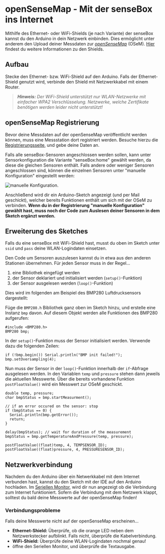 # openSenseMap - Mit der senseBox ins Internet

Mithilfe des Ethernet- oder WiFi-Shields (je nach Variante) der senseBox kannst du den Arduino in dein Netzwerk einbinden.
Dies ermöglicht unter anderem den Upload deiner Messdaten zur [*openSenseMap*](https://opensensemap.org/) (OSeM).
[Hier](shields.md) findest du weitere Informationen zu den Shields.

## Aufbau
Stecke den Ethernet- bzw. WiFi-Shield auf den Arduino.
Falls der Ethernet-Shield genutzt wird, verbinde den Shield mit Netzwerkkabel mit einem Router.

> ***Hinweis:*** *Der WiFi-Shield unterstützt nur WLAN-Netzwerke mit einfacher WPA2 Verschlüsselung. Netzwerke, welche Zertifikate benötigen werden leider nicht unterstützt!*

## openSenseMap Registrierung
Bevor deine Messdaten auf der openSenseMap veröffentlicht werden können, muss eine Messstation dort registriert werden.
Besuche hierzu die [Registrierungsseite](https://opensensemap.org/register), und gebe deine Daten an.

Falls alle senseBox-Sensoren angeschlossen werden sollen, kann unter Sensorkonfiguration die Variante "senseBox:home" gewählt werden, da diese die gleichen Sensoren enthält.
Falls andere oder weniger Sensoren angeschlossen sind, können die einzelnen Sensoren unter "manuelle Konfiguration" eingestellt werden:

![manuelle Konfiguration](https://raw.githubusercontent.com/senseBox/resources/master/images/osem_sensorconfig.png).

Anschließend wird dir ein Arduino-Sketch angezeigt (und per Mail geschickt), welcher bereits Funktionen enthält um sich mit der OSeM zu verbinden.
**Wenn du in der Registrierung "manuelle Konfiguration" gewählt hast, muss noch der Code zum Auslesen deiner Sensoren in dem Sketch ergänzt werden.**

## Erweiterung des Sketches
Falls du eine senseBox mit WiFi-Shield hast, musst du oben im Sketch unter `ssid` und `pass` deine WLAN-Logindaten einsetzen.

Den Code um Sensoren auszulesen kannst du in etwa aus den anderen Stationen übernehmen.
Für jeden Sensor muss in der Regel...

1. eine Bibliothek eingefügt werden
2. der Sensor deklariert und initialisiert werden (`setup()`-Funktion)
3. der Sensor ausgelesen werden (`loop()`-Funktion)

Dies wird im folgenden am Beispiel des BMP280 Luftdrucksensors dargestellt:

Füge die `BMP280.h` Bibliothek ganz oben im Sketch hinzu, und erstelle eine Instanz `bmp` davon. Auf diesem Objekt werden alle Funktionen des BMP280 aufgerufen:

```arduino
#include <BMP280.h>
BMP280 bmp;
```

In der `setup()`-Funktion muss der Sensor initialisiert werden. Verwende dazu die folgenden Zeilen:

```arduino
if (!bmp.begin()) Serial.println("BMP init failed!");
bmp.setOversampling(4);
```

Nun muss der Sensor in der `loop()`-Funktion innerhalb der `if`-Abfrage ausgelesen werden. In den Variablen `temp` und `pressure` stehen dann jeweils die aktuellen Messwerte.
Über die bereits vorhandene Funktion `postFloatValue()` wird ein Messwert zur OSeM geschickt.

```arduino
double temp, pressure;
char bmpStatus = bmp.startMeasurment();

// if an error occured on the sensor: stop
if (bmpStatus == 0) {
  Serial.println(bmp.getError());
  return;
}

delay(bmpStatus); // wait for duration of the measurement
bmpStatus = bmp.getTemperatureAndPressure(temp, pressure);

postFloatValue((float)temp, 4, TEMPSENSOR_ID);
postFloatValue((float)pressure, 4, PRESSURESENSOR_ID);
```

## Netzwerkverbindung
Nachdem du den Arduino über ein Netwerkkabel mit dem Internet verbunden hast, kannst du den Sketch mit der IDE auf den Arduino hochladen.
Im [Seriellen Monitor](../../grundlagen/der_serielle_monitor.md), wird dir nun angezeigt ob die Verbindung zum Internet funktioniert.
Sofern die Verbindung mit dem Netzwerk klappt, solltest du bald deine Messwerte auf der openSenseMap finden!

### Verbindungsprobleme
Falls deine Messwerte nicht auf der openSenseMap erscheinen...

- **Ethernet-Shield:** Überprüfe, ob die orange LED neben dem Netzwerkstecker aufblinkt. Falls nicht, überprüfe die Kabelverbindung.
- **WiFi-Shield:** Überprüfe deine WLAN-Logindaten nochmal genau!
- öffne den Seriellen Monitor, und überprüfe die Textausgabe.

